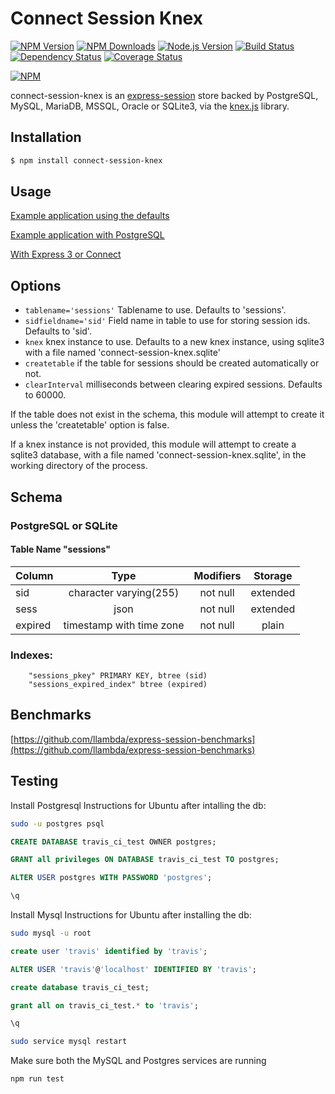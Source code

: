 # Connect Session Knex


[![NPM Version][npm-version-image]][npm-url]
[![NPM Downloads][npm-downloads-image]][npm-url]
[![Node.js Version][node-image]][node-url]
[![Build Status][travis-image]][travis-url]
[![Dependency Status][dependencies-image]][dependencies-url]
[![Coverage Status][coveralls-image]][coveralls-url]

[![NPM][npm-image]][npm-url]

connect-session-knex is an [express-session](https://github.com/expressjs/session) store backed by PostgreSQL, MySQL, MariaDB, MSSQL, Oracle or SQLite3, via the [knex.js](http://knexjs.org/) library.

## Installation

```sh
$ npm install connect-session-knex
```

## Usage

[Example application using the defaults](https://github.com/llambda/connect-session-knex/blob/master/example.js)

[Example application with PostgreSQL](https://github.com/llambda/connect-session-knex/blob/master/example-postgres.js)

[With Express 3 or Connect](https://github.com/llambda/connect-session-knex/blob/master/Oldversions.md)

## Options

 - `tablename='sessions'` Tablename to use. Defaults to 'sessions'.
 - `sidfieldname='sid'` Field name in table to use for storing session ids. Defaults to 'sid'.
 - `knex` knex instance to use. Defaults to a new knex instance, using sqlite3 with a file named 'connect-session-knex.sqlite'
 - `createtable` if the table for sessions should be created automatically or not.
 - `clearInterval` milliseconds between clearing expired sessions. Defaults to 60000.

If the table does not exist in the schema, this module will attempt to create it unless the 'createtable' option is false.

If a knex instance is not provided, this module will attempt to create a sqlite3 database, with a file named 'connect-session-knex.sqlite', in the working directory of the process.

## Schema

### PostgreSQL or SQLite

#### Table Name "sessions"  
| Column  |           Type           | Modifiers | Storage  | 
|---------|:------------------------:|:---------:|:--------:|
| sid     | character varying(255)   | not null  | extended |
| sess    | json                     | not null  | extended |
| expired | timestamp with time zone | not null  | plain    |  

### Indexes:
```  
    "sessions_pkey" PRIMARY KEY, btree (sid)  
    "sessions_expired_index" btree (expired)
```

## Benchmarks

[https://github.com/llambda/express-session-benchmarks](https://github.com/llambda/express-session-benchmarks)

[npm-version-image]: https://img.shields.io/npm/v/connect-session-knex.svg
[npm-downloads-image]: https://img.shields.io/npm/dm/connect-session-knex.svg
[npm-image]: https://nodei.co/npm/connect-session-knex.png?downloads=true&downloadRank=true&stars=true
[npm-url]: https://npmjs.org/package/connect-session-knex
[travis-image]: https://img.shields.io/travis/llambda/connect-session-knex/master.svg
[travis-url]: https://travis-ci.org/llambda/connect-session-knex
[dependencies-image]: https://david-dm.org/llambda/connect-session-knex.svg?style=flat
[dependencies-url]: https://david-dm.org/llambda/connect-session-knex
[coveralls-image]: https://img.shields.io/coveralls/llambda/connect-session-knex/master.svg
[coveralls-url]: https://coveralls.io/r/llambda/connect-session-knex?branch=master
[node-image]: https://img.shields.io/node/v/connect-session-knex.svg
[node-url]: http://nodejs.org/download/
[gitter-join-chat-image]: https://badges.gitter.im/Join%20Chat.svg
[gitter-channel-url]: https://gitter.im/llambda/connect-session-knex
[express-session-url]: https://github.com/expressjs/session
[io-url]: https://iojs.org

## Testing

Install Postgresql
Instructions for Ubuntu after intalling the db:

```bash
sudo -u postgres psql
```

```sql
CREATE DATABASE travis_ci_test OWNER postgres;
```

```sql
GRANT all privileges ON DATABASE travis_ci_test TO postgres;
```

```sql
ALTER USER postgres WITH PASSWORD 'postgres';
```

```sql
\q
```

Install Mysql
Instructions for Ubuntu after installing the db:

```bash
sudo mysql -u root
```

```sql
create user 'travis' identified by 'travis';
```

```sql
ALTER USER 'travis'@'localhost' IDENTIFIED BY 'travis';
```

```sql
create database travis_ci_test;
```

```sql
grant all on travis_ci_test.* to 'travis';
```

```sql
\q
```

```bash
sudo service mysql restart
```

Make sure both the MySQL and Postgres services are running

```bash
npm run test
```